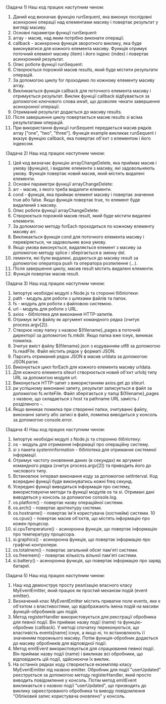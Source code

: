 (Задача 1)
Наш код працює наступним чином:
1. Даний код визначає функцію runSequent, яка виконує послідовні асинхронні операції над елементами масиву і повертає результат у вигляді масиву.
2. Основні параметри функції runSequent:
3. array - масив, над яким потрібно виконати операції.
4. callback - асинхронна функція зворотного виклику, яка буде виконуватися для кожного елемента масиву. Функція отримує поточний елемент масиву (item) і його індекс (index) і повертає асинхронний результат.
5. Опис роботи функції runSequent:
6. Створюється порожній масив results, який буде містити результати операцій.
7. За допомогою циклу for проходимо по кожному елементу масиву array.
8. Викликається функція callback для поточного елемента масиву і отримується результат. Виклик функції callback відбувається за допомогою ключового слова await, що дозволяє чекати завершення асинхронної
операції.
9. Отриманий результат додається до масиву results.
10. Після завершення циклу повертається масив results зі всіма результатами операцій.
11. При використання функції runSequent передається масив рядків array ["one", "two", "three"]. Функція example викликає runSequent і вказує функцію callback, яка повертає об'єкт з елементом і його індексом.

(Задача 2)
Наш код працює наступним чином:
1. Цей код визначає функцію arrayChangeDelete, яка приймає масив і умову (функцію), і видаляє елементи з масиву, які задовольняють умову. Функція повертає новий масив, який містить видалені елементи.
2. Основні параметри функції arrayChangeDelete:
3. arr - масив, з якого треба видалити елементи.
4. cond - функція, яка приймає елемент масиву і повертає значення true або false. Якщо функція повертає true, то елемент буде видалений з масиву.
5. Опис роботи функції arrayChangeDelete:
6. Створюється порожній масив result, який буде містити видалені елементи.
7. За допомогою методу forEach проходиться по кожному елементу масиву arr.
8. Викликається функція cond для поточного елемента масиву і перевіряється, чи задовольняє вона умову.
9. Якщо умова виконується, видаляється елемент з масиву за допомогою методу splice і зберігається в змінну del.
10. лементи, які були видалені, додаються до масиву result за допомогою оператора push та оператора розпилення (...).
11. Після завершення циклу, масив result містить видалені елементи.
12. Функція повертає масив result.

(Задача 3)
Наш код працює наступним чином:
1. Імпортує необхідні модулі з Node.js та сторонні бібліотеки:
2. path - модуль для роботи з шляхами файлів та папок.
3. fs - модуль для роботи з файловою системою.
4. url - модуль для роботи з URL.
5. axios - бібліотека для виконання HTTP-запитів.
6. Отримує ім'я файлу як аргумент командного рядка (зчитує process.argv[2]).
7. Створює нову папку з назвою ${filename}_pages в поточній директорії за допомогою fs.mkdir. Якщо папка вже існує, виникає помилка.
8. Зчитує вміст файлу ${filename}.json з кодуванням utf8 за допомогою fs.readFile. Файл містить рядок у форматі JSON.
9. Парсить отриманий рядок JSON в масив urldata за допомогою JSON.parse.
10. Виконується цикл forEach для кожного елемента масиву urldata.
11. Для кожного елемента siteurl створюється новий об'єкт urlobj типу URL за допомогою модуля url.
12. Виконується HTTP-запит з використанням axios.get до siteurl.
13. ри успішному виконанні запиту, результат записується в файл за допомогою fs.writeFile. Файл зберігається у папці ${filename}_pages з назвою, що складається з host та pathname URL замість / розділеного -.
14. Якщо виникає помилка при створенні папки, зчитуванні файлу, виконанні запиту або записі в файл, помилка виводиться у консоль за допомогою console.error.

(Задача 4)
Наш код працює наступним чином:
1. Імпортує необхідні модулі з Node.js та сторонню бібліотеку:
2. os - модуль для отримання інформації про операційну систему.
3. si з пакета systeminformation - бібліотека для отримання системної інформації.
4. Отримує частоту оновлення даних (в секундах) як аргумент командного рядка (зчитує process.argv[2]) та приводить його до числового типу.
5. Встановлює інтервал виконання коду за допомогою setInterval. Код всередині функції буде виконуватись кожні freq секунд.
6. Усередині функції виводиться інформація про систему, використовуючи методи та функції модулів os та si. Отримані дані виводяться у консоль за допомогою console.log.
7. os.platform() - повертає назву операційної системи.
8. os.arch() - повертає архітектуру системи.
9. os.hostname() - повертає ім'я користувача (хостнейм) системи.
10 os.cpus() - повертає масив об'єктів, що містять інформацію про кожен процесор.
11. si.cpuTemperature() - асинхронна функція, що повертає інформацію про температуру процесора.
12. si.graphics() - асинхронна функція, що повертає інформацію про графічні контролери.
13. os.totalmem() - повертає загальний обсяг пам'яті системи.
14. os.freemem() - повертає кількість вільної пам'яті системи.
15. si.battery() - асинхронна функція, що повертає інформацію про заряд батареї.

(Задача 5)
Наш код працює наступним чином:
1. Наш код демонструє просту реалізацію власного класу MyEventEmitter, який працює як простий механізм подій (event emitter).
2. Визначений клас MyEventEmitter містить приватне поле events, яке є об'єктом з властивостями, що відображають імена подій на масиви функцій-обробників цих подій.
3. Метод registerHandler використовується для реєстрації обробника для певної події. Він приймає назву події (name) та функцію-обробник (callback). У методі спочатку переконуються, що властивість events[name] існує, а якщо ні, то встановлюють її значенням порожнього масиву. Потім функція-обробник додається до масиву обробників для відповідної події.
4. Метод emitEvent використовується для спрацювання певної події. Він приймає назву події (name) і викликає всі обробники, що відповідають цій події, здійснюючи їх виклик.
5. На останніх рядках коду створюється екземпляр класу MyEventEmitter під назвою emitter. Обробник для події "userUpdated" реєструється за допомогою методу registerHandler, який просто виводить повідомлення у консоль. Потім метод emitEvent викликається з назвою події "userUpdated", що призводить до виклику зареєстрованого обробника та виводу повідомлення "Обліковий запис користувача оновлено" у консоль.
